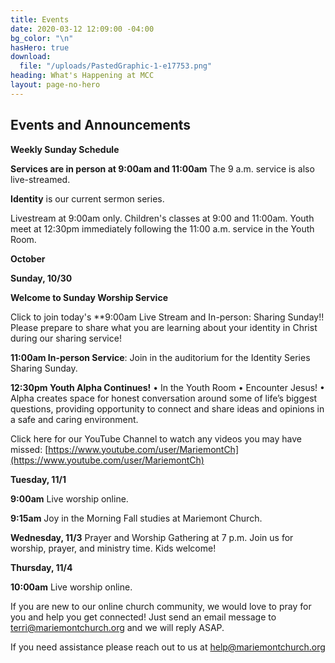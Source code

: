 ```yaml
---
title: Events
date: 2020-03-12 12:09:00 -04:00
bg_color: "\n"
hasHero: true
download:
  file: "/uploads/PastedGraphic-1-e17753.png"
heading: What's Happening at MCC
layout: page-no-hero
---
```


## Events and Announcements

**Weekly Sunday Schedule**

**Services are in person at 9:00am and 11:00am** The 9 a.m. service is also live-streamed.

**Identity** is our current sermon series.

Livestream at 9:00am only. Children's classes at 9:00 and 11:00am. Youth meet at 12:30pm immediately following the 11:00 a.m. service in the Youth Room.

**October**

**Sunday, 10/30** 

**Welcome to Sunday Worship Service** 

Click to join today's **9:00am Live Stream and In-person: Sharing Sunday!! Please prepare to share what you are learning about your identity in Christ during our sharing service!


**11:00am In-person Service**: Join in the auditorium for the  Identity Series Sharing Sunday.

**12:30pm Youth Alpha Continues!**
• In the Youth Room
• Encounter Jesus!
• Alpha creates space for honest conversation around some of life’s biggest questions, providing opportunity to connect and share ideas and opinions in a safe and caring environment.

Click here for our YouTube Channel to watch any videos you may have missed:
[https://www.youtube.com/user/MariemontCh](https://www.youtube.com/user/MariemontCh)

**Tuesday, 11/1**

**9:00am** Live worship online.

**9:15am** Joy in the Morning Fall studies at Mariemont Church.

**Wednesday, 11/3** Prayer and Worship Gathering at 7 p.m.
Join us for worship, prayer, and ministry time. Kids welcome!

**Thursday, 11/4** 

**10:00am** Live worship online.

If you are new to our online church community, we would love to pray for you and help you get connected! Just send an email message to [terri@mariemontchurch.org](http://terri@mariemontchurch.org) and we will reply ASAP.

If you need assistance please reach out to us at [help@mariemontchurch.org](http://help@mariemontchurch.org)